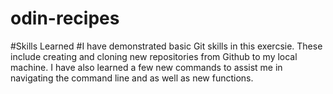 # odin-recipes
#Skills Learned
#I have demonstrated basic Git skills in this exercsie․ These include creating and cloning new repositories from Github to my local machine. I have also learned a few new commands to assist me in navigating the command line and as well as new functions.
